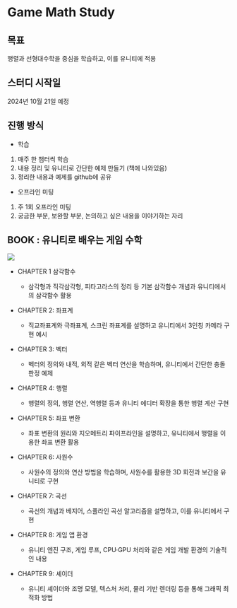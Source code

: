 # Game Math Study

## 목표

행렬과 선형대수학을 중심을 학습하고, 이를 유니티에 적용

## 스터디 시작일

2024년 10월 21일 예정

## 진행 방식

- 학습

1. 매주 한 챕터씩 학습
2. 내용 정리 및 유니티로 간단한 예제 만들기 (책에 나와있음)
3. 정리한 내용과 예제를 github에 공유

- 오프라인 미팅

1. 주 1회 오프라인 미팅
2. 궁금한 부분, 보완할 부분, 논의하고 싶은 내용을 이야기하는 자리

## BOOK : 유니티로 배우는 게임 수학

<img src="https://github.com/user-attachments/assets/4a100e8c-815b-46df-8036-df7edf5fd342">

- CHAPTER 1 삼각함수
  - 삼각형과 직각삼각형, 피타고라스의 정리 등 기본 삼각함수 개념과 유니티에서의 삼각함수 활용
- CHAPTER 2: 좌표계

  - 직교좌표계와 극좌표계, 스크린 좌표계를 설명하고 유니티에서 3인칭 카메라 구현 예시

- CHAPTER 3: 벡터

  - 벡터의 정의와 내적, 외적 같은 벡터 연산을 학습하며, 유니티에서 간단한 충돌 판정 예제

- CHAPTER 4: 행렬

  - 행렬의 정의, 행렬 연산, 역행렬 등과 유니티 에디터 확장을 통한 행렬 계산 구현

- CHAPTER 5: 좌표 변환

  - 좌표 변환의 원리와 지오메트리 파이프라인을 설명하고, 유니티에서 행렬을 이용한 좌표 변환 활용

- CHAPTER 6: 사원수

  - 사원수의 정의와 연산 방법을 학습하며, 사원수를 활용한 3D 회전과 보간을 유니티로 구현

- CHAPTER 7: 곡선

  - 곡선의 개념과 베지어, 스플라인 곡선 알고리즘을 설명하고, 이를 유니티에서 구현

- CHAPTER 8: 게임 앱 환경

  - 유니티 엔진 구조, 게임 루프, CPU·GPU 처리와 같은 게임 개발 환경의 기술적인 내용

- CHAPTER 9: 셰이더
  - 유니티 셰이더와 조명 모델, 텍스처 처리, 물리 기반 렌더링 등을 통해 그래픽 최적화 방법
